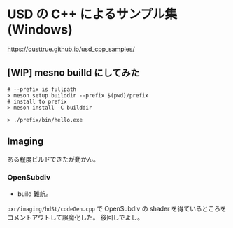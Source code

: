# USD の C++ によるサンプル集(Windows)

<https://ousttrue.github.io/usd_cpp_samples/>


## [WIP] mesno builld にしてみた

```
# --prefix is fullpath
> meson setup builddir --prefix $(pwd)/prefix 
# install to prefix
> meson install -C builddir

> ./prefix/bin/hello.exe
```

## Imaging

ある程度ビルドできたが動かん。

### OpenSubdiv

- build 難航。

`pxr/imaging/hdSt/codeGen.cpp` で OpenSubdiv の 
shader を得ているところを コメントアウトして誤魔化した。
後回しでよし。

